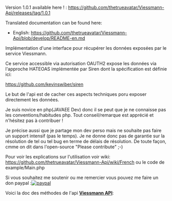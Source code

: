 Version 1.0.1 available here ! : https://github.com/thetrueavatar/Viessmann-Api/releases/tag/1.0.1

Translated documentation can be found here:
- English: https://github.com/thetrueavatar/Viessmann-Api/blob/develop/README-en.md 

Implémentation d'une interface pour récupérer les données exposées par le service Viessmann.

Ce service accessible via autorisation OAUTH2 expose les données via l'approche HATEOAS implémentée par Siren dont la spécification est définie ici:

https://github.com/kevinswiber/siren

Le but de l'api est de cacher ces aspects techniques poru exposer directement les données.

Je suis novice en php(JAVAEE Dev) donc il se peut que je ne connaisse pas les conventions/habitudes php. Tout conseil/remarque est apprécié et n'hésitez pas à contribuer !

Je précise aussi que je partage mon dev perso mais ne souhaite pas faire un support intensif (pas le temps). Je ne donne donc pas de garantie sur la résolution de tel ou tel bug en terme de délais de résolution.
De toute façon, cmme on dit dans l'open-source "Please contribute" ;-)

Pour voir les explications sur l'utilisation voir wiki: https://github.com/thetrueavatar/Viessmann-Api/wiki/French ou le code de example/Main.php

Si vous souhaitez me soutenir ou me remercier vous pouvez me faire un don paypal :[![paypal](https://www.paypalobjects.com/fr_FR/BE/i/btn/btn_donate_LG.gif)](https://www.paypal.com/cgi-bin/webscr?cmd=_s-xclick&hosted_button_id=3DAXXVZV7PCR6)


Voici la doc des méthodes de l'api [**Viessmann API**](http://htmlpreview.github.com/?https://github.com/thetrueavatar/Viessmann-Api/blob/develop/docs/namespace-Viessmann.API.html):
